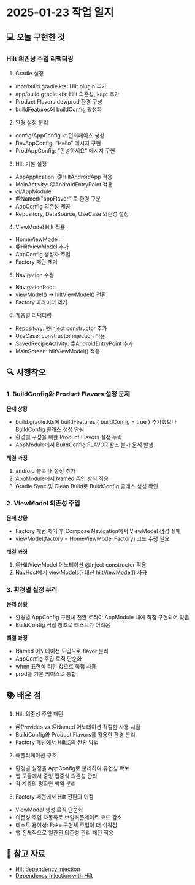 # 2025-01-23 작업 일지

## 💻 오늘 구현한 것

### Hilt 의존성 주입 리팩터링

1. Gradle 설정
- root/build.gradle.kts: Hilt plugin 추가
- app/build.gradle.kts: Hilt 의존성, kapt 추가
- Product Flavors dev/prod 환경 구성
- buildFeatures에 buildConfig 활성화

2. 환경 설정 분리
- config/AppConfig.kt 인터페이스 생성
- DevAppConfig: "Hello" 메시지 구현
- ProdAppConfig: "안녕하세요" 메시지 구현

3. Hilt 기본 설정
- AppApplication: @HiltAndroidApp 적용
- MainActivity: @AndroidEntryPoint 적용
- di/AppModule:
- @Named("appFlavor")로 환경 구분
- AppConfig 의존성 제공
- Repository, DataSource, UseCase 의존성 설정

4. ViewModel Hilt 적용
- HomeViewModel:
- @HiltViewModel 추가
- AppConfig 생성자 주입
- Factory 패턴 제거

5. Navigation 수정
- NavigationRoot:
- viewModel() → hiltViewModel() 전환
- Factory 파라미터 제거

6. 계층별 리팩터링
- Repository: @Inject constructor 추가
- UseCase: constructor injection 적용
- SavedRecipeActivity: @AndroidEntryPoint 추가
- MainScreen: hiltViewModel() 적용

## 🔍 시행착오

### 1. BuildConfig와 Product Flavors 설정 문제
**문제 상황**
- build.gradle.kts에 buildFeatures { buildConfig = true } 추가했으나 BuildConfig 클래스 생성 안됨
- 환경별 구성을 위한 Product Flavors 설정 누락
- AppModule에서 BuildConfig.FLAVOR 참조 불가 문제 발생

**해결 과정**
1. android 블록 내 설정 추가
2. AppModule에서 Named 주입 방식 적용
3. Gradle Sync 및 Clean Build로 BuildConfig 클래스 생성 확인

### 2. ViewModel 의존성 주입
**문제 상황**
- Factory 패턴 제거 후 Compose Navigation에서 ViewModel 생성 실패
- viewModel(factory = HomeViewModel.Factory) 코드 수정 필요

**해결 과정**
1. @HiltViewModel 어노테이션 @Inject constructor 적용
2. NavHost에서 viewModels() 대신 hiltViewModel() 사용

### 3. 환경별 설정 분리
**문제 상황**
- 환경별 AppConfig 구현체 전환 로직이 AppModule 내에 직접 구현되어 있음
- BuildConfig 직접 참조로 테스트가 어려움

**해결 과정**
- Named 어노테이션 도입으로 flavor 분리
- AppConfig 주입 로직 단순화
- when 표현식 리턴 값으로 직접 사용
- prod를 기본 케이스로 통합

## 📚 배운 점

1. Hilt 의존성 주입 패턴
- @Provides vs @Named 어노테이션 적절한 사용 시점
- BuildConfig와 Product Flavors를 활용한 환경 분리
- Factory 패턴에서 Hilt로의 전환 방법

2. 애플리케이션 구조
- 환경별 설정을 AppConfig로 분리하여 유연성 확보
- 앱 모듈에서 중앙 집중식 의존성 관리
- 각 계층의 명확한 책임 분리

3. Factory 패턴에서 Hilt 전환의 이점
- ViewModel 생성 로직 단순화
- 의존성 주입 자동화로 보일러플레이트 코드 감소
- 테스트 용이성: Fake 구현체 주입이 더 쉬워짐
- 앱 전체적으로 일관된 의존성 관리 패턴 적용

## 🔗 참고 자료
- [Hilt dependency injection](https://developer.android.com/training/dependency-injection/hilt-android)
- [Dependency injection with Hilt](https://developer.android.com/codelabs/android-hilt)